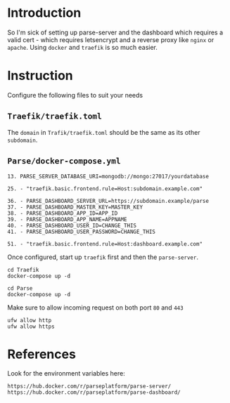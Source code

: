# Introduction
So I'm sick of setting up parse-server and the dashboard which requires a valid cert - which requires letsencrypt and a reverse proxy like `nginx` or `apache`. Using `docker` and `traefik` is so much easier.

# Instruction

Configure the following files to suit your needs
## `Traefik/traefik.toml`
The `domain` in `Trafik/traefik.toml` should be the same as its other `subdomain`.

## `Parse/docker-compose.yml`

```
13. PARSE_SERVER_DATABASE_URI=mongodb://mongo:27017/yourdatabase

25. - "traefik.basic.frontend.rule=Host:subdomain.example.com"

36. - PARSE_DASHBOARD_SERVER_URL=https://subdomain.example/parse
37. - PARSE_DASHBOARD_MASTER_KEY=MASTER_KEY
38. - PARSE_DASHBOARD_APP_ID=APP_ID
39. - PARSE_DASHBOARD_APP_NAME=APPNAME
40. - PARSE_DASHBOARD_USER_ID=CHANGE_THIS
41. - PARSE_DASHBOARD_USER_PASSWORD=CHANGE_THIS

51. - "traefik.basic.frontend.rule=Host:dashboard.example.com" 
```

Once configured, start up `traefik` first and then the `parse-server`.

```
cd Traefik
docker-compose up -d
```

```
cd Parse
docker-compose up -d
```

Make sure to allow incoming request on both port `80` and `443`
```
ufw allow http
ufw allow https
```

# References
Look for the environment variables here:
```
https://hub.docker.com/r/parseplatform/parse-server/
https://hub.docker.com/r/parseplatform/parse-dashboard/
```
